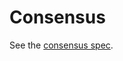 # Consensus

See the [consensus spec](https://github.com/tendermint/spec/tree/master/spec/consensus).
